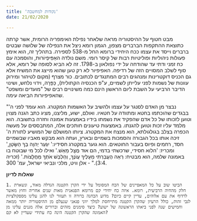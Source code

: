 ```yaml
---
title: 'נקודות למחשבה'
date: 21/02/2020

---
```


מבט חטוף על ההיסטוריה מראה שלאחר נפילת האימפריה הרומית, אשר קרתה כתוצאת ההתקפות הברברים מצפון, הגמון רומא ניצל את הנפילה של שלושה שבטים ברברים וייסד את עצמו ככח היחידי ברומא החל מ-538 לספירה. בתהליך זה, הוא אימץ פעולות ניהוליות ופוליטיות רבות של קיסר רומי. משם נולדה האַפִּיפְיוֹרוּת, והוסמכה עם כח זמני ודתי עד שהודחה על ידי נפולאון ב-1798. זה לא הביא לסופה של רומא, אלא סוף לשלב המסויים הזה של רדיפה. האפיפיור לא רק טען שהוא מייצג את המשיח אלא גם הכניס דוקטרינות ומנהגים רבים המתנגדים לכתובים. כור מצרף (מקום לטיהור ומירוק עוונות של נשמות לפני עלייתן לשמיים, ע"פ הכנסיה הקתולית), כַּפָּרָה, וידוי נלחש, ושינוי הדיבר הרביעי על השבת ליום הראשון הינם כמה משינויים רבים של "מועדים ומשפט" שהאפיפיורות הביאה עימה.

"נבצר מן האדם לסנגר על עצמו ולהשיב על האשמות המקטרג. הוא עומד לפני ה' בבגדים שהוכתמו בחטא ומתוודה על חטאיו. ואולם, ישוע, מליצנו, מציג כתב הגנה מצוין וטוען לזכותו של כל אדם שהפקיד את נשמתו בידיו באמצעות אמונה וחזרה בתשובה. הוא מלמד עליו זכות וטוען להגנתו. באמצעות טיעונים חותכים אלה, המתבססים על מעשה הכפרה בצלב בגולגולתא, הוא מנצח את המקטרג. ציותו המושלם של המושיע לתורת ה' זיכה אותו בכל הגבורה והסמכות בשמיים ובארץ, ועתה הוא מבקש מאביו שבשמיים חסד, רחמים ופיוס בעבור החוטאים. הוא גוער במקטרג חסידיו:' יִגְעַר יְהוָה בְּךָ הַשָּׂטָן,'  ומכריז: 'הלוא חסידי, שרכשתי בדמי, הם אוּד מֻצָּל מֵאֵשׁ.' ואילו לכל מי שבוטח בו באמונה שלמה, הוא מבטיח: רְאֵה הֶעֱבַרְתִּי מֵעָלֶיךָ עֲוֺנֶךָ, וְהַלְבֵּשׁ אֹתְךָ מַחֲלָצוֹת.' (זכריה 3:4)." - אלן וויט, מלכי ונביאי ישראל, עמ' 300.

**שאלות לדיון**

`1.	הביטו שוב על כל המאפיינים של הכח המסומל על ידי הקרן הקטנה הגדלה מאוד, ונשארת חלק מהחיה הרביעית, רומא. איזה כח יחידי קם מרומא הפגאנית מאות שנים אחריה וחוץ מאשר לרדוף את עם אלוהים, עדיין קיים כיום? מדוע הבחנה ברורה זו תעזור לנו להגן עלינו מספקולציות לגבי זהות, כולל הרעיון שהקרן הקטנה מתייחסת למלך יווני פגאני שנעלם מן ההיסטוריה יותר ממאה וחמישים שנה לפני ביאתו הראשונה של ישוע? כיצד סימנים מזהים וברורים אלה מגנים עלינו מן האמונה שהקרן הקטנה הינה כח עתידי שעדיין לא קם?`